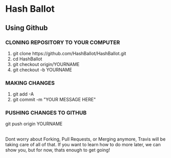 <h1>Hash Ballot</h1>
<h2>Using Github</h2>
<h3>CLONING REPOSITORY TO YOUR COMPUTER</h3>
<ol>
<li>git clone https://github.com/HashBallot/HashBallot.git</li>
<li>cd HashBallot</li>
<li>git checkout origin/YOURNAME</li>
<li>git checkout -b YOURNAME</li>
</ol>

<h3>MAKING CHANGES</h3>
<ol>
<li>git add -A</li>
<li>git commit -m "YOUR MESSAGE HERE"</li>
</ol>

<h3>PUSHING CHANGES TO GITHUB</h3>
git push origin YOURNAME
<br>
<br>

Dont worry about Forking, Pull Requests, or Merging anymore, Travis will be taking care of all of that. If you want to learn how to do more later, we can show you, but for now, thats enough to get going!

